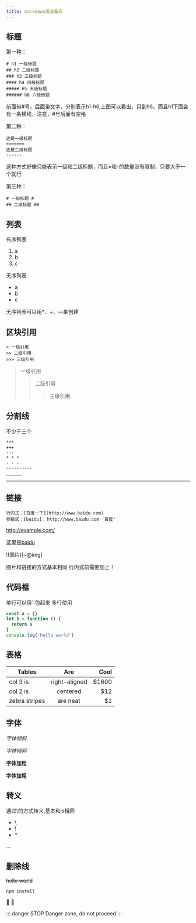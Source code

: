 ```yaml
---
title: markdown语法备忘
---
```


## 标题

第一种：

```
# h1 一级标题
## h2 二级标题
### h3 三级标题
#### h4 四级标题
##### h5 五级标题
###### h6 六级标题
```

前面带#号，后面带文字，分别表示h1-h6,上图可以看出，只到h6，而且h1下面会有一条横线，注意，#号后面有空格

第二种：

```
这是一级标题
=======
这是二级标题
------ 
```

这种方式好像只能表示一级和二级标题，而且=和-的数量没有限制，只要大于一个就行

第三种：

```
# 一级标题 # 
## 二级标题 ##
```

## 列表

有序列表

1. a
2. b
3. c

无序列表

* a
* b
* c

无序列表可以用*、+、—来创建

## 区块引用

```
> 一级引用
>> 二级引用
>>> 三级引用
```

> 一级引用
>> 二级引用
>>> 三级引用

## 分割线

不少于三个

```
***
+++
---
* * *
- - -
----------
______
```

______

## 链接

```
行内式：[百度一下](http://www.baidu.com)
参数式：[baidu]: http://www.baidu.com '百度'
```

<http://example.com/>

[baidu]: http://www.baidu.com '百度'

这里是[baidu]

!(图片)[~@img]

图片和链接的方式基本相同 行内式前需要加上！

## 代码框

单行可以用``包起来
多行使用
```js
const a = {}
let b = function () {
  return a
}
console.log('hello world')
```

## 表格

| Tables        | Are           | Cool  |
| ------------- |:-------------:| -----:|
| col 3 is      | right-aligned | $1600 |
| col 2 is      | centered      |   $12 |
| zebra stripes | are neat      |    $1 |

## 字体

*字体倾斜*

_字体倾斜_

**字体加粗** 

__字体加粗__

## 转义

通过\的方式转义,基本和js相同

* \\
* \!
* \*

...

## 删除线

~~hello world~~

```shell
npm install
```

:tada: :100:


::: danger STOP
Danger zone, do not proceed
:::